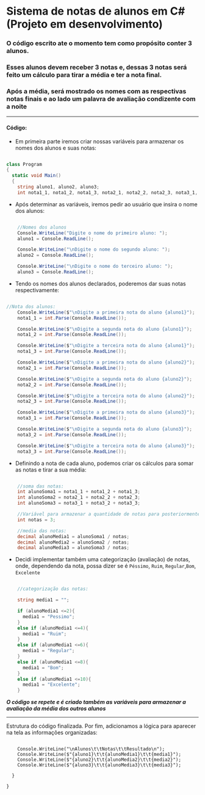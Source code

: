 # Sistema de notas de alunos em C# (Projeto em desenvolvimento)

### O código escrito ate o momento tem como propósito conter 3 alunos. 
### Esses alunos devem receber 3 notas e, dessas 3 notas será feito um cálculo para tirar a média e ter a nota final.
### Após a média, será mostrado os nomes com as respectivas notas finais e ao lado um palavra de avaliação condizente com a noite

---

#### Código:

- Em primeira parte iremos criar nossas variáveis para armazenar os nomes dos alunos e suas notas:

~~~csharp

class Program
{
  static void Main()
  {
    string aluno1, aluno2, aluno3;
    int nota1_1, nota1_2, nota1_3, nota2_1, nota2_2, nota2_3, nota3_1, nota3_2, nota3_3;

~~~

- Após determinar as variáveis, iremos pedir ao usuário que insira o nome dos alunos:

~~~csharp

    //Nomes dos alunos
    Console.WriteLine("Digite o nome do primeiro aluno: ");
    aluno1 = Console.ReadLine();

    Console.WriteLine("\nDigite o nome do segundo aluno: ");
    aluno2 = Console.ReadLine(); 

    Console.WriteLine("\nDigite o nome do terceiro aluno: ");
    aluno3 = Console.ReadLine();

~~~

- Tendo os nomes dos alunos declarados, poderemos dar suas notas respectivamente:

~~~csharp

//Nota dos alunos:
    Console.WriteLine($"\nDigite a primeira nota do aluno {aluno1}");
    nota1_1 = int.Parse(Console.ReadLine());

    Console.WriteLine($"\nDigite a segunda nota do aluno {aluno1}");
    nota1_2 = int.Parse(Console.ReadLine());

    Console.WriteLine($"\nDigite a terceira nota do aluno {aluno1}");
    nota1_3 = int.Parse(Console.ReadLine());

    Console.WriteLine($"\nDigite a primeira nota do aluno {aluno2}");
    nota2_1 = int.Parse(Console.ReadLine());

    Console.WriteLine($"\nDigite a segunda nota do aluno {aluno2}");
    nota2_2 = int.Parse(Console.ReadLine());

    Console.WriteLine($"\nDigite a terceira nota do aluno {aluno2}");
    nota2_3 = int.Parse(Console.ReadLine());

    Console.WriteLine($"\nDigite a primeira nota do aluno {aluno3}");
    nota3_1 = int.Parse(Console.ReadLine());

    Console.WriteLine($"\nDigite a segunda nota do aluno {aluno3}");
    nota3_2 = int.Parse(Console.ReadLine());

    Console.WriteLine($"\nDigite a terceira nota do aluno {aluno3}");
    nota3_3 = int.Parse(Console.ReadLine());

~~~

- Definindo a nota de cada aluno, podemos criar os cálculos para somar as notas e tirar a sua média:

~~~csharp

    //soma das notas:
    int alunoSoma1 = nota1_1 + nota1_2 + nota1_3;
    int alunoSoma2 = nota2_1 + nota2_2 + nota2_3;
    int alunoSoma3 = nota3_1 + nota3_2 + nota3_3;

    //Variável para armazenar a quantidade de notas para posteriormente obter a média
    int notas = 3;

    //media das notas:
    decimal alunoMedia1 = alunoSoma1 / notas;
    decimal alunoMedia2 = alunoSoma2 / notas;
    decimal alunoMedia3 = alunoSoma3 / notas;

~~~

- Decidi implementar também uma categorização (avaliação) de notas, onde, dependendo da nota, possa dizer se é ` Péssimo `, `Ruim`, `Regular`,`Bom`, `Excelente`

~~~csharp

    //categorização das notas:

    string media1 = "";

    if (alunoMedia1 <=2){
      media1 = "Pessimo";
    }
    else if (alunoMedia1 <=4){
      media1 = "Ruim";
    }
    else if (alunoMedia1 <=6){
      media1 = "Regular";
    }
    else if (alunoMedia1 <=8){
      media1 = "Bom";
    }
    else if (alunoMedia1 <=10){
      media1 = "Excelente";
    }

~~~

**_O código se repete e é criado também as variáveis para armazenar a avaliação da média dos outros alunos_**

---

Estrutura do código finalizada. Por fim, adicionamos a lógica para aparecer na tela as informações organizadas:

~~~cscharp

    Console.WriteLine("\nAlunos\t\tNotas\t\tResultado\n");
    Console.WriteLine($"{aluno1}\t\t{alunoMedia1}\t\t{media1}");
    Console.WriteLine($"{aluno2}\t\t{alunoMedia2}\t\t{media2}");
    Console.WriteLine($"{aluno3}\t\t{alunoMedia3}\t\t{media3}");

  }   

}

~~~